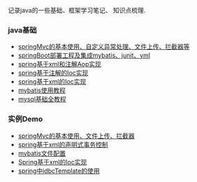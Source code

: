 记录java的一些基础、框架学习笔记、 知识点梳理. 

### java基础

- [springMvc的基本使用、自定义异常处理、文件上传、拦截器等](note/springMvc使用教程.md)
- [springBoot部署工程及集成mybatis、junit、yml](note/springBoot部署工程及集成mybatis、junit、yml.md)
- [spring基于xml和注解Aop实现](note/spring中基于xml和注解的AOP配置.md)
- [spring基于注解的Ioc实现](note/Spring使用之基于注解的Ioc配置.md)
- [spring基于xml的Ioc实现](note/Spring使用之基于xml的Ioc配置.md)
- [mybatis使用教程](note/mybatis基本使用之(xml).md)  
- [mysql基础全教程](note/mysql基础教程.md)  


### 实例Demo


- [springMvc的基本使用、文件上传、拦截器](demo/springMvc的基本使用、文件上传、拦截器) 
- [spring基于xml的声明式事务控制](demo/spring基于xml的声明式事务控制) 
- [mybatis文件配置](demo/mybatis文件配置) 
- [Spring基于xml的Ioc实现](demo/spring基于xml的Ioc配置) 
- [spring中jdbcTemplate的使用](demo/spring中jdbcTemplate的使用)
